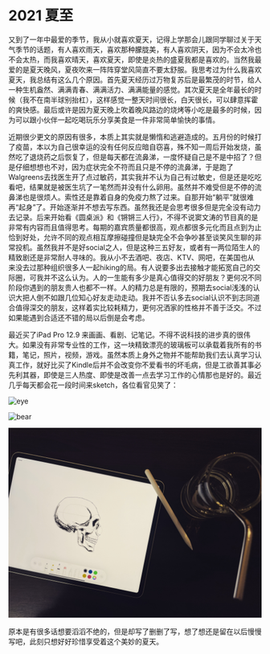 # 2021 夏至


又到了一年中最爱的季节，我从小就喜欢夏天，记得上学那会儿跟同学聊过关于天气季节的话题，有人喜欢雨天，喜欢那种朦胧美，有人喜欢阴天，因为不会太冷也不会太热，而我喜欢晴天，喜欢夏天，即使是炎热的盛夏我都是喜欢的。当然我最爱的是夏天晚风，夏夜吹来一阵阵穿堂风简直不要太舒服。我思考过为什么我喜欢夏天，我总结有这么几个原因。首先夏天经历过万物复苏后是最繁茂的时节，给人一种生机盎然、满满青春、满满活力、满满能量的感觉。其次夏天是全年最长的时候（我不在南半球别抬杠），这样感觉一整天时间很长，白天很长，可以肆意挥霍的爽快感。最后或许是因为夏天晚上吹着晚风路边的烧烤等小吃是最多的时候，因为可以跟小伙伴一起吃喝玩乐分享美食是一件非常简单愉快的事情。

近期很少更文的原因有很多，本质上其实就是懒惰和逃避造成的。五月份的时候打了疫苗，本以为自己很幸运的没有任何反应暗自窃喜，殊不知一周后开始发烧，虽然吃了退烧药之后恢复了，但是每天都在流鼻涕，一度怀疑自己是不是中招了？但是仔细想想也不对，因为症状完全不符而且只是不停的流鼻涕，于是跑了Walgreens去找医生开了点过敏药，其实我并不认为自己有过敏史，但是还是吃吃看吧，结果就是被医生坑了一笔然而并没有什么卵用。虽然并不难受但是不停的流鼻涕也是很烦人。索性还是靠着自身的免疫力熬了过来。自那开始“躺平”就很难再“起身”了。开始逐渐并不想去写东西。虽然我还是会思考很多但是完全没有动力去记录。后来开始看《圆桌派》和《锵锵三人行》，不得不说窦文涛的节目真的是非常有内容而且值得思考。每期的嘉宾质量都很高，观点都很多元化而且点到为止恰到好处，允许不同的观点相互摩擦碰撞但是缺完全不会争吵甚至谈笑风生聊的非常投机。虽然我并不是好social之人，但是这种三五好友，或者有一两位陌生人的精致剧还是非常耐人寻味的。我从小不去酒吧、夜店、KTV、网吧，在美国也从来没去过那种组织很多人一起hiking的局。有人说要多出去接触才能拓宽自己的交际圈，可我并不这么认为。人的一生能有多少是真心值得交的好朋友？更何况不同阶段你遇到的朋友贵人也都不一样。人的精力总是有限的，预期去social浅浅的认识大把人倒不如跟几位知心好友走动走动。我并不否认多去social认识不到志同道合值得深交的朋友，这样着实比较耗精力，更何况洒家的性格并不善于泛交。不过如果能遇到合适还不错的局以后倒是会考虑。

最近买了iPad Pro 12.9 来画画、看剧、记笔记。不得不说科技的进步真的很伟大。如果没有非常专业性的工作，这一块精致漂亮的玻璃板可以承载着我所有的书籍，笔记，照片，视频，游戏。虽然本质上身外之物并不能帮助我们去认真学习认真工作，就好比买了Kindle后并不会改变你不爱看书的坏毛病，但是工欲善其事必先利其器，即使是三人热度、即使是改善一点去学习工作的心情那也是好的。最近几乎每天都会花一段时间来sketch，各位看官见笑了：

![eye](/images/Drawing&Painting/eye.jpg)

![bear](/images/Drawing&Painting/bear.jpg)

![skill](/images/Drawing&Painting/skill.jpg)

原本是有很多话想要滔滔不绝的，但是却写了删删了写，想了想还是留在以后慢慢写吧，此刻只想好好珍惜享受着这个美妙的夏天。

